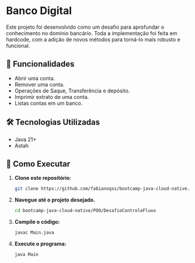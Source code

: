 # Banco Digital

Este projeto foi desenvolvido como um desafio para aprofundar o conhecimento no domínio bancário. Toda a implementação foi feita em hardcode, com a adição de novos métodos para torná-lo mais robusto e funcional.

## 📌 Funcionalidades

- Abrir uma conta.
- Remover uma conta.
- Operações de Saque, Transferência e depósito.
- Imprimir extrato de uma conta.
- Listas contas em um banco.

## 🛠️ Tecnologias Utilizadas

- Java 21+
- Astah

## 🚀 Como Executar

1. **Clone este repositório**:

   ```bash
   git clone https://github.com/fabianoqss/bootcamp-java-cloud-native.git

   ```

2. **Navegue até o projeto desejado.**

   ```bash
   cd bootcamp-java-cloud-native/POO/DesafioControleFluxo

   ```

3. **Compile o código:**

   ```bash
   javac Main.java

   ```

4. **Execute o programa:**
   ```bash
   java Main
   ```
